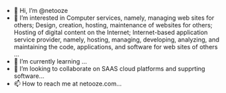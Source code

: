 - 👋 Hi, I’m @netooze
- 👀 I’m interested in Computer services, namely, managing web sites for others; Design, creation, hosting, maintenance of websites for others; Hosting of digital content on the Internet; Internet-based application service provider, namely, hosting, managing, developing, analyzing, and maintaining the code, applications, and software for web sites of others ...
- 🌱 I’m currently learning ...
- 💞️ I’m looking to collaborate on SAAS cloud platforms and supprting software...
- 📫 How to reach me at netooze.com...

<!---
netooze/netooze is a ✨ special ✨ repository because its `README.md` (this file) appears on your GitHub profile.
You can click the Preview link to take a look at your changes.
--->
